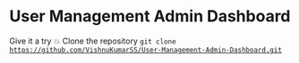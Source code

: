 # User Management Admin Dashboard

Give it a try 💥
Clone the repository
<code>git clone https://github.com/VishnuKumarSS/User-Management-Admin-Dashboard.git</code>
